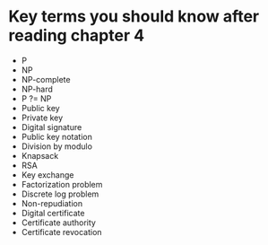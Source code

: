 # Key terms you should know after reading chapter 4

* P
* NP
* NP-complete
* NP-hard
* P ?= NP
* Public key
* Private key
* Digital signature
* Public key notation
* Division by modulo
* Knapsack
* RSA
* Key exchange
* Factorization problem
* Discrete log problem
* Non-repudiation
* Digital certificate
* Certificate authority
* Certificate revocation
